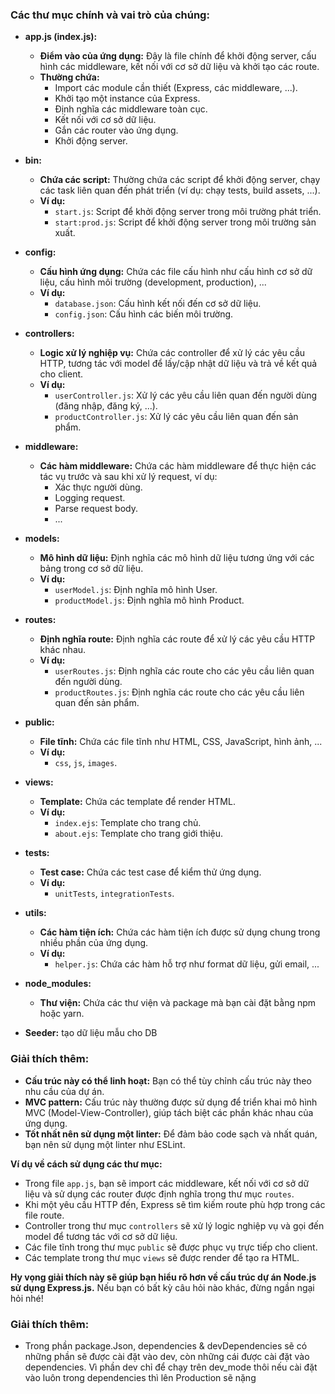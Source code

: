 ### Các thư mục chính và vai trò của chúng:

- **app.js (index.js):**

  - **Điểm vào của ứng dụng:** Đây là file chính để khởi động server, cấu hình các middleware, kết nối với cơ sở dữ liệu và khởi tạo các route.
  - **Thường chứa:**
    - Import các module cần thiết (Express, các middleware, ...).
    - Khởi tạo một instance của Express.
    - Định nghĩa các middleware toàn cục.
    - Kết nối với cơ sở dữ liệu.
    - Gắn các router vào ứng dụng.
    - Khởi động server.

- **bin:**

  - **Chứa các script:** Thường chứa các script để khởi động server, chạy các task liên quan đến phát triển (ví dụ: chạy tests, build assets, ...).
  - **Ví dụ:**
    - `start.js`: Script để khởi động server trong môi trường phát triển.
    - `start:prod.js`: Script để khởi động server trong môi trường sản xuất.

- **config:**

  - **Cấu hình ứng dụng:** Chứa các file cấu hình như cấu hình cơ sở dữ liệu, cấu hình môi trường (development, production), ...
  - **Ví dụ:**
    - `database.json`: Cấu hình kết nối đến cơ sở dữ liệu.
    - `config.json`: Cấu hình các biến môi trường.

- **controllers:**

  - **Logic xử lý nghiệp vụ:** Chứa các controller để xử lý các yêu cầu HTTP, tương tác với model để lấy/cập nhật dữ liệu và trả về kết quả cho client.
  - **Ví dụ:**
    - `userController.js`: Xử lý các yêu cầu liên quan đến người dùng (đăng nhập, đăng ký, ...).
    - `productController.js`: Xử lý các yêu cầu liên quan đến sản phẩm.

- **middleware:**

  - **Các hàm middleware:** Chứa các hàm middleware để thực hiện các tác vụ trước và sau khi xử lý request, ví dụ:
    - Xác thực người dùng.
    - Logging request.
    - Parse request body.
    - ...

- **models:**

  - **Mô hình dữ liệu:** Định nghĩa các mô hình dữ liệu tương ứng với các bảng trong cơ sở dữ liệu.
  - **Ví dụ:**
    - `userModel.js`: Định nghĩa mô hình User.
    - `productModel.js`: Định nghĩa mô hình Product.

- **routes:**

  - **Định nghĩa route:** Định nghĩa các route để xử lý các yêu cầu HTTP khác nhau.
  - **Ví dụ:**
    - `userRoutes.js`: Định nghĩa các route cho các yêu cầu liên quan đến người dùng.
    - `productRoutes.js`: Định nghĩa các route cho các yêu cầu liên quan đến sản phẩm.

- **public:**

  - **File tĩnh:** Chứa các file tĩnh như HTML, CSS, JavaScript, hình ảnh, ...
  - **Ví dụ:**
    - `css`, `js`, `images`.

- **views:**

  - **Template:** Chứa các template để render HTML.
  - **Ví dụ:**
    - `index.ejs`: Template cho trang chủ.
    - `about.ejs`: Template cho trang giới thiệu.

- **tests:**

  - **Test case:** Chứa các test case để kiểm thử ứng dụng.
  - **Ví dụ:**
    - `unitTests`, `integrationTests`.

- **utils:**

  - **Các hàm tiện ích:** Chứa các hàm tiện ích được sử dụng chung trong nhiều phần của ứng dụng.
  - **Ví dụ:**
    - `helper.js`: Chứa các hàm hỗ trợ như format dữ liệu, gửi email, ...

- **node_modules:**

  - **Thư viện:** Chứa các thư viện và package mà bạn cài đặt bằng npm hoặc yarn.

- **Seeder:**
  tạo dữ liệu mẫu cho DB

### Giải thích thêm:

- **Cấu trúc này có thể linh hoạt:** Bạn có thể tùy chỉnh cấu trúc này theo nhu cầu của dự án.
- **MVC pattern:** Cấu trúc này thường được sử dụng để triển khai mô hình MVC (Model-View-Controller), giúp tách biệt các phần khác nhau của ứng dụng.
- **Tốt nhất nên sử dụng một linter:** Để đảm bảo code sạch và nhất quán, bạn nên sử dụng một linter như ESLint.

**Ví dụ về cách sử dụng các thư mục:**

- Trong file `app.js`, bạn sẽ import các middleware, kết nối với cơ sở dữ liệu và sử dụng các router được định nghĩa trong thư mục `routes`.
- Khi một yêu cầu HTTP đến, Express sẽ tìm kiếm route phù hợp trong các file route.
- Controller trong thư mục `controllers` sẽ xử lý logic nghiệp vụ và gọi đến model để tương tác với cơ sở dữ liệu.
- Các file tĩnh trong thư mục `public` sẽ được phục vụ trực tiếp cho client.
- Các template trong thư mục `views` sẽ được render để tạo ra HTML.

**Hy vọng giải thích này sẽ giúp bạn hiểu rõ hơn về cấu trúc dự án Node.js sử dụng Express.js.** Nếu bạn có bất kỳ câu hỏi nào khác, đừng ngần ngại hỏi nhé!

### Giải thích thêm:

- Trong phần package.Json, dependencies & devDependencies sẽ có những phần sẽ được cài đặt vào dev, còn những cái được cài đặt vào dependencies. Vì phần dev chỉ để chạy trên dev_mode thôi nếu cài đặt vào luôn trong dependencies thì lên Production sẽ nặng
